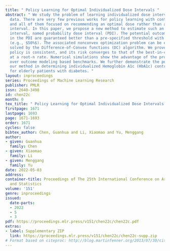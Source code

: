 ```yaml
---
title: " Policy Learning for Optimal Individualized Dose Intervals "
abstract: " We study the problem of learning individualized dose intervals using observational
  data. There are very few previous works for policy learning with continuous treatment,
  and all of them focused on recommending an optimal dose rather than an optimal dose
  interval. In this paper, we propose a new method to estimate such an optimal dose
  interval, named probability dose interval (PDI). The potential outcomes for doses
  in the PDI are guaranteed better than a pre-specified threshold with a given probability
  (e.g., $50%$). The associated nonconvex optimization problem can be efficiently
  solved by the Difference-of-Convex functions (DC) algorithm. We prove that our estimated
  policy is consistent, and its risk converges to that of the best-in-class policy
  at a root-n rate. Numerical simulations show the advantage of the proposed method
  over outcome modeling based benchmarks. We further demonstrate the performance of
  our method in determining individualized Hemoglobin A1c (HbA1c) control intervals
  for elderly patients with diabetes. "
layout: inproceedings
series: Proceedings of Machine Learning Research
publisher: PMLR
issn: 2640-3498
id: chen22c
month: 0
tex_title: " Policy Learning for Optimal Individualized Dose Intervals "
firstpage: 1671
lastpage: 1693
page: 1671-1693
order: 1671
cycles: false
bibtex_author: Chen, Guanhua and Li, Xiaomao and Yu, Menggang
author:
- given: Guanhua
  family: Chen
- given: Xiaomao
  family: Li
- given: Menggang
  family: Yu
date: 2022-05-03
address:
container-title: Proceedings of The 25th International Conference on Artificial Intelligence
  and Statistics
volume: '151'
genre: inproceedings
issued:
  date-parts:
  - 2022
  - 5
  - 3
pdf: https://proceedings.mlr.press/v151/chen22c/chen22c.pdf
extras:
- label: Supplementary ZIP
  link: https://proceedings.mlr.press/v151/chen22c/chen22c-supp.zip
# Format based on citeproc: http://blog.martinfenner.org/2013/07/30/citeproc-yaml-for-bibliographies/
---
```

